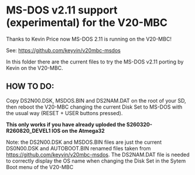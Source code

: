 # MS-DOS v2.11 support (experimental) for the V20-MBC


Thanks to Kevin Price now MS-DOS 2.11 is running on the V20-MBC!

See: https://github.com/keyvin/v20mbc-msdos

In this folder there are the current files to try the MS-DOS v2.11 porting by Kevin on the V20-MBC.



## HOW TO DO: 

Copy DS2N00.DSK, MSDOS.BIN and DS2NAM.DAT on the root of your SD, then reboot the V20-MBC changing the current Disk Set to MS-DOS with the usual way (RESET + USER buttons pressed).

**This only works if you have already uploded the S260320-R260820_DEVEL1 IOS on the Atmega32**

Note: the DS2N00.DSK and MSDOS.BIN files are just the current DS0N00.DSK and AUTOBOOT.BIN renamed files taken from https://github.com/keyvin/v20mbc-msdos. The DS2NAM.DAT file is needed to correctly display the OS name when changing the Disk Set in the Sytem Boot menu of the V20-MBC
